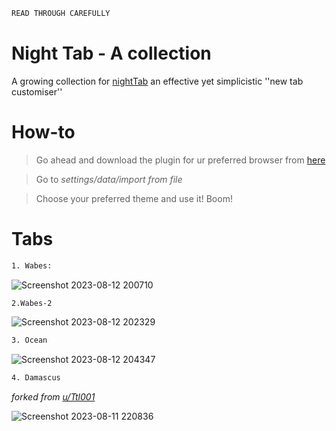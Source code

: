 ```ocaml
READ THROUGH CAREFULLY 
```

# Night Tab - A collection

A growing collection for [nightTab](https://github.com/zombieFox/nightTab) an effective yet simplicistic ''new tab customiser''

# How-to 
> Go ahead and download the plugin for ur preferred browser from [here](https://github.com/zombieFox/nightTab)

> Go to *settings/data/import from file*

> Choose your preferred theme and use it! Boom!
 
# Tabs

```bash 
1. Wabes:
```

![Screenshot 2023-08-12 200710](https://github.com/laggy-tux/NightTab-Collection/assets/85402808/04b624f1-8eff-4ee1-acb0-c563536a0c36)

```bash
2.Wabes-2
```

![Screenshot 2023-08-12 202329](https://github.com/laggy-tux/NightTab-Collection/assets/85402808/fe2d17f7-51ca-4a73-8dea-bc0e06d6cbc5)

```bash
3. Ocean
```

![Screenshot 2023-08-12 204347](https://github.com/laggy-tux/NightTab-Collection/assets/85402808/8d320726-8cde-44a9-add2-c5c3f1c07d45)

```bash 
4. Damascus
```

*forked from [u/Ttl001](https://www.reddit.com/r/nighttab/comments/15a0fio/my_nighttab_setup/)*


![Screenshot 2023-08-11 220836](https://github.com/laggy-tux/NightTab-Collection/assets/85402808/21731b74-5a54-4f8a-b730-1a9d33292eb3)
